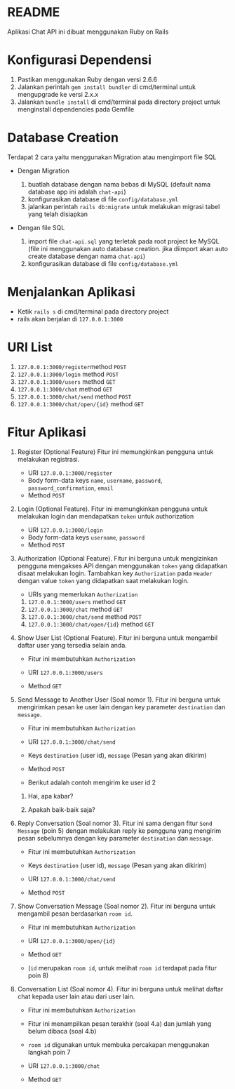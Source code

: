 # README
Aplikasi Chat API ini dibuat menggunakan Ruby on Rails

# Konfigurasi Dependensi
1. Pastikan menggunakan Ruby dengan versi 2.6.6
2. Jalankan perintah `gem install bundler` di cmd/terminal untuk mengupgrade ke versi 2.x.x
3. Jalankan `bundle install` di cmd/terminal pada directory project untuk menginstall dependencies pada Gemfile

# Database Creation
Terdapat 2 cara yaitu menggunakan Migration atau mengimport file SQL

* Dengan Migration
    1. buatlah database dengan nama bebas di MySQL (default nama database app ini adalah `chat-api`)
    2. konfigurasikan database di file `config/database.yml`
    3. jalankan perintah `rails db:migrate` untuk melakukan migrasi tabel yang telah disiapkan

* Dengan file SQL
    1. import file `chat-api.sql` yang terletak pada root project ke MySQL (file ini menggunakan auto database creation. jika diimport akan auto create database dengan nama `chat-api`)
    2. konfigurasikan database di file `config/database.yml`
    
# Menjalankan Aplikasi
* Ketik `rails s` di cmd/terminal pada directory project
* rails akan berjalan di `127.0.0.1:3000`

# URI List
1. `127.0.0.1:3000/register`method `POST`
2. `127.0.0.1:3000/login` method `POST`
3. `127.0.0.1:3000/users` method `GET`
4. `127.0.0.1:3000/chat` method `GET`
5. `127.0.0.1:3000/chat/send` method `POST`
6. `127.0.0.1:3000/chat/open/{id}` method `GET`

# Fitur Aplikasi
1. Register (Optional Feature)
    Fitur ini memungkinkan pengguna untuk melakukan registrasi.
    * URI `127.0.0.1:3000/register`
    * Body form-data keys `name`, `username`, `password`, `password_confirmation`, `email`
    * Method `POST`
    
2. Login (Optional Feature).
    Fitur ini memungkinkan pengguna untuk melakukan login dan mendapatkan `token` untuk authorization
    * URI `127.0.0.1:3000/login`
    * Body form-data keys `username`, `password`
    * Method `POST`
    
3. Authorization (Optional Feature).
    Fitur ini berguna untuk mengizinkan pengguna mengakses API dengan menggunakan `token` yang didapatkan disaat melakukan login.
    Tambahkan key `Authorization` pada `Header` dengan value `token` yang didapatkan saat melakukan login.
    * URIs yang memerlukan `Authorization`
    1. `127.0.0.1:3000/users` method `GET`
    2. `127.0.0.1:3000/chat` method `GET`
    3. `127.0.0.1:3000/chat/send` method `POST`
    4. `127.0.0.1:3000/chat/open/{id}` method `GET`
    
4. Show User List (Optional Feature).
    Fitur ini berguna untuk mengambil daftar user yang tersedia selain anda.
    * Fitur ini membutuhkan `Authorization`
    
    * URI `127.0.0.1:3000/users`
    * Method `GET`
    
5. Send Message to Another User (Soal nomor 1).
    Fitur ini berguna untuk mengirimkan pesan ke user lain dengan key parameter `destination` dan `message`.
    * Fitur ini membutuhkan `Authorization`
    
    * URI `127.0.0.1:3000/chat/send`
    * Keys `destination` (user id), `message` (Pesan yang akan dikirim)
    * Method `POST`

    * Berikut adalah contoh mengirim ke user id 2
    1.  Hai, apa kabar?

    2.  Apakah baik-baik saja?
    
6. Reply Conversation (Soal nomor 3).
    Fitur ini sama dengan fitur `Send Message` (poin 5) dengan melakukan reply ke pengguna yang mengirim pesan sebelumnya dengan key parameter `destination` dan `message`.
    * Fitur ini membutuhkan `Authorization`
    
    * Keys `destination` (user id), `message` (Pesan yang akan dikirim)
    * URI `127.0.0.1:3000/chat/send`
    * Method `POST`

7. Show Conversation Message (Soal nomor 2).
    Fitur ini berguna untuk mengambil pesan berdasarkan `room id`.
    * Fitur ini membutuhkan `Authorization`
    
    * URI `127.0.0.1:3000/open/{id}`
    * Method `GET`
    * (`id` merupakan `room id`, untuk melihat `room id` terdapat pada fitur poin 8)
    
 8. Conversation List (Soal nomor 4).
    Fitur ini berguna untuk melihat daftar chat kepada user lain atau dari user lain.
    * Fitur ini membutuhkan `Authorization`
    
    * Fitur ini menampilkan pesan terakhir (soal 4.a) dan jumlah yang belum dibaca (soal 4.b)
    * `room id` digunakan untuk membuka percakapan menggunakan langkah poin 7

    * URI `127.0.0.1:3000/chat`
    * Method `GET`

